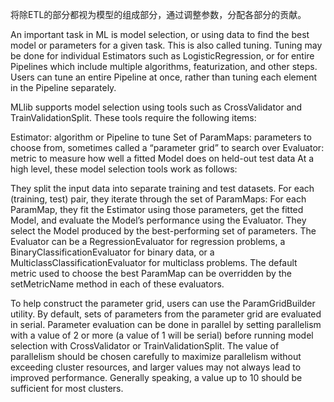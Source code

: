 将除ETL的部分都视为模型的组成部分，通过调整参数，分配各部分的贡献。

An important task in ML is model selection, or using data to find the best model or parameters for a given task. This is also called tuning. Tuning may be done for individual Estimators such as LogisticRegression, or for entire Pipelines which include multiple algorithms, featurization, and other steps. Users can tune an entire Pipeline at once, rather than tuning each element in the Pipeline separately.

MLlib supports model selection using tools such as CrossValidator and TrainValidationSplit. These tools require the following items:

Estimator: algorithm or Pipeline to tune
Set of ParamMaps: parameters to choose from, sometimes called a “parameter grid” to search over
Evaluator: metric to measure how well a fitted Model does on held-out test data
At a high level, these model selection tools work as follows:

They split the input data into separate training and test datasets.
For each (training, test) pair, they iterate through the set of ParamMaps:
For each ParamMap, they fit the Estimator using those parameters, get the fitted Model, and evaluate the Model’s performance using the Evaluator.
They select the Model produced by the best-performing set of parameters.
The Evaluator can be a RegressionEvaluator for regression problems, a BinaryClassificationEvaluator for binary data, or a MulticlassClassificationEvaluator for multiclass problems. The default metric used to choose the best ParamMap can be overridden by the setMetricName method in each of these evaluators.

To help construct the parameter grid, users can use the ParamGridBuilder utility. By default, sets of parameters from the parameter grid are evaluated in serial. Parameter evaluation can be done in parallel by setting parallelism with a value of 2 or more (a value of 1 will be serial) before running model selection with CrossValidator or TrainValidationSplit. The value of parallelism should be chosen carefully to maximize parallelism without exceeding cluster resources, and larger values may not always lead to improved performance. Generally speaking, a value up to 10 should be sufficient for most clusters.